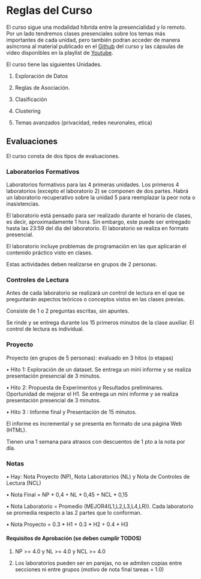 # Reglas del Curso


El curso sigue una modalidad híbrida entre la presencialidad y lo remoto. Por un lado tendremos clases presenciales sobre los temas más importantes de cada unidad, pero también podran acceder de manera asíncrona al material publicado en el [Github](https://github.com/dccuchile/CC5206/) del curso y las cápsulas de video  disponibles en la playlist de [Youtube](https://www.youtube.com/playlist?list=PLKUV14d0mKnUXXfmhqqZdcsNGAuV2GZda). 


El curso tiene las siguientes Unidades.

1. Exploración de Datos

2. Reglas de Asociación.

3. Clasificación 

4. Clustering

5. Temas avanzados (privacidad, redes neuronales, etica)


## Evaluaciones

El curso consta de dos tipos de evaluaciones.


### Laboratorios Formativos


Laboratorios formativos para las 4 primeras unidades. Los primeros 4 laboratorios (excepto el laboratorio 2) se componen de dos partes. Habrá un laboratorio recuperativo sobre la unidad 5 para reemplazar la peor nota o inasistencias.

El laboratorio está pensado para ser realizado durante el horario de clases, es decir, aproximadamente 1 hora. Sin embargo, este puede ser entregado hasta las 23:59 del día del laboratorio. El laboratorio se realiza en formato presencial.

El laboratorio incluye problemas de programación en las que aplicarán el contenido práctico visto en clases.

Estas actividades deben realizarse en grupos de 2 personas. 

### Controles de Lectura

Antes de cada laboratorio se realizará un control de lectura en el que se preguntarán aspectos teóricos o conceptos vistos en las clases previas. 

Consiste de 1 o 2 preguntas escritas, sin apuntes. 

Se rinde y se entrega durante los 15 primeros minutos de la clase auxiliar. El control de lectura es individual. 

### Proyecto

Proyecto (en grupos de 5 personas): evaluado en 3 hitos (o etapas)

• Hito 1: Exploración de un dataset. Se entrega un mini informe y se realiza presentación presencial de 3 minutos.

• Hito 2: Propuesta de Experimentos y Resultados preliminares. Oportunidad de mejorar el H1. Se entrega un mini informe y se realiza presentación presencial de 3 minutos. 

• Hito 3 : Informe final y Presentación de 15 minutos.

El informe es incremental y se presenta en formato de una página Web (HTML).

Tienen una 1 semana para atrasos con descuentos de 1 pto a la nota por día.


### Notas

• Hay: Nota Proyecto (NP), Nota Laboratorios (NL) y Nota de Controles de Lectura (NCL)

• Nota Final = NP * 0,4 + NL * 0,45 + NCL * 0,15

• Nota Laboratorio = Promedio (MEJOR4(L1,L2,L3,L4,LR)). Cada laboratorio se promedia respecto a las 2 partes que lo conforman.

• Nota Proyecto =  0.3 * H1 + 0.3 * H2 + 0.4 * H3   


#### Requisitos de Aprobación  (se deben cumplir TODOS)

1) NP >= 4.0 y NL >= 4.0 y NCL >= 4.0

2) Los laboratorios pueden ser en parejas, no se admiten copias entre secciones ni entre grupos (motivo de nota final tareas = 1.0)
